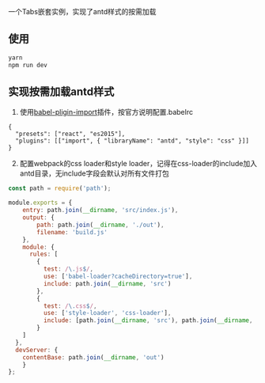 一个Tabs嵌套实例，实现了antd样式的按需加载
## 使用
```javascript
yarn
npm run dev
```
## 实现按需加载antd样式
1. 使用[babel-pligin-import](https://github.com/ant-design/babel-plugin-import)插件，按官方说明配置.babelrc
```
{
  "presets": ["react", "es2015"],
  "plugins": [["import", { "libraryName": "antd", "style": "css" }]]
}
```
2. 配置webpack的css loader和style loader，记得在css-loader的include加入antd目录，无include字段会默认对所有文件打包
```javascript
const path = require('path');

module.exports = {
    entry: path.join(__dirname, 'src/index.js'),
    output: {
        path: path.join(__dirname, './out'),
        filename: 'build.js'
    },
    module: {
      rules: [
        {
          test: /\.js$/,
          use: ['babel-loader?cacheDirectory=true'],
          include: path.join(__dirname, 'src')
        },
        {
          test: /\.css$/,
          use: ['style-loader', 'css-loader'],
          include: [path.join(__dirname, 'src'), path.join(__dirname, 'node_modules/antd')],
        }
    ]
  },
  devServer: {
    contentBase: path.join(__dirname, 'out')
    }
};   
```